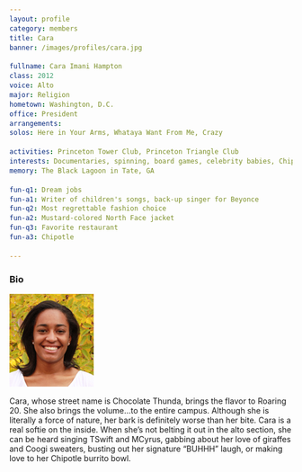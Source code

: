 ```yaml
---
layout: profile
category: members
title: Cara
banner: /images/profiles/cara.jpg

fullname: Cara Imani Hampton
class: 2012
voice: Alto
major: Religion
hometown: Washington, D.C.
office: President
arrangements: 
solos: Here in Your Arms, Whataya Want From Me, Crazy

activities: Princeton Tower Club, Princeton Triangle Club
interests: Documentaries, spinning, board games, celebrity babies, Chipotle
memory: The Black Lagoon in Tate, GA

fun-q1: Dream jobs
fun-a1: Writer of children's songs, back-up singer for Beyonce
fun-q2: Most regrettable fashion choice
fun-a2: Mustard-colored North Face jacket
fun-q3: Favorite restaurant
fun-a3: Chipotle

---
```


### Bio

![Cara](/images/members/current/cara.jpg)

Cara, whose street name is Chocolate Thunda, brings the flavor to
Roaring 20. She also brings the volume…to the entire campus. Although
she is literally a force of nature, her bark is definitely worse than
her bite. Cara is a real softie on the inside. When she’s not belting
it out in the alto section, she can be heard singing TSwift and
MCyrus, gabbing about her love of giraffes and Coogi sweaters, busting
out her signature “BUHHH” laugh, or making love to her Chipotle
burrito bowl.
